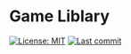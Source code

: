 # Game Liblary

[![License: MIT](https://img.shields.io/badge/license-MIT-yellow?style=for-the-badge)](https://github.com/XaromPL/Game-Liblary/blob/main/LICENSE)
[![Last commit](https://img.shields.io/github/last-commit/XaromPL/Game-Liblary?style=for-the-badge)](https://github.com/XaromPL/Game-Liblary/commits)
